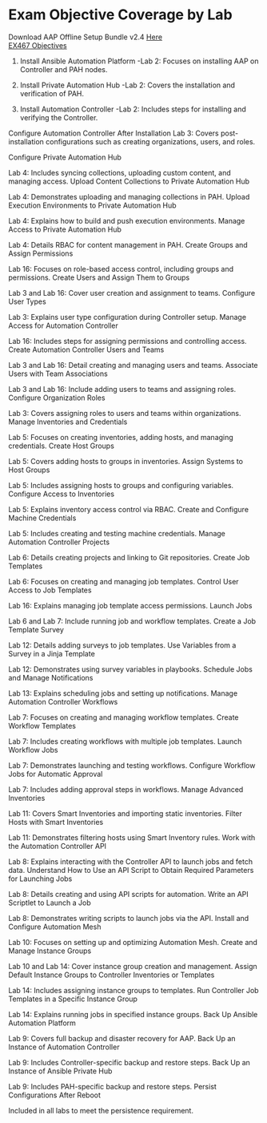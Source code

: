 # Exam Objective Coverage by Lab
Download AAP Offline Setup Bundle v2.4 [Here](https://access.redhat.com/downloads/content/480/ver=2.4/rhel---9/2.4/x86_64/product-software) \
[EX467 Objectives](https://github.com/RedHatRanger/RHCA9Vagrant/blob/main/EX467_AAP/Exam_Objectives.md)

1. Install Ansible Automation Platform
-Lab 2: Focuses on installing AAP on Controller and PAH nodes.

2. Install Private Automation Hub
-Lab 2: Covers the installation and verification of PAH.

3. Install Automation Controller
-Lab 2: Includes steps for installing and verifying the Controller.

Configure Automation Controller After Installation
Lab 3: Covers post-installation configurations such as creating organizations, users, and roles.

Configure Private Automation Hub

Lab 4: Includes syncing collections, uploading custom content, and managing access.
Upload Content Collections to Private Automation Hub

Lab 4: Demonstrates uploading and managing collections in PAH.
Upload Execution Environments to Private Automation Hub

Lab 4: Explains how to build and push execution environments.
Manage Access to Private Automation Hub

Lab 4: Details RBAC for content management in PAH.
Create Groups and Assign Permissions

Lab 16: Focuses on role-based access control, including groups and permissions.
Create Users and Assign Them to Groups

Lab 3 and Lab 16: Cover user creation and assignment to teams.
Configure User Types

Lab 3: Explains user type configuration during Controller setup.
Manage Access for Automation Controller

Lab 16: Includes steps for assigning permissions and controlling access.
Create Automation Controller Users and Teams

Lab 3 and Lab 16: Detail creating and managing users and teams.
Associate Users with Team Associations

Lab 3 and Lab 16: Include adding users to teams and assigning roles.
Configure Organization Roles

Lab 3: Covers assigning roles to users and teams within organizations.
Manage Inventories and Credentials

Lab 5: Focuses on creating inventories, adding hosts, and managing credentials.
Create Host Groups

Lab 5: Covers adding hosts to groups in inventories.
Assign Systems to Host Groups

Lab 5: Includes assigning hosts to groups and configuring variables.
Configure Access to Inventories

Lab 5: Explains inventory access control via RBAC.
Create and Configure Machine Credentials

Lab 5: Includes creating and testing machine credentials.
Manage Automation Controller Projects

Lab 6: Details creating projects and linking to Git repositories.
Create Job Templates

Lab 6: Focuses on creating and managing job templates.
Control User Access to Job Templates

Lab 16: Explains managing job template access permissions.
Launch Jobs

Lab 6 and Lab 7: Include running job and workflow templates.
Create a Job Template Survey

Lab 12: Details adding surveys to job templates.
Use Variables from a Survey in a Jinja Template

Lab 12: Demonstrates using survey variables in playbooks.
Schedule Jobs and Manage Notifications

Lab 13: Explains scheduling jobs and setting up notifications.
Manage Automation Controller Workflows

Lab 7: Focuses on creating and managing workflow templates.
Create Workflow Templates

Lab 7: Includes creating workflows with multiple job templates.
Launch Workflow Jobs

Lab 7: Demonstrates launching and testing workflows.
Configure Workflow Jobs for Automatic Approval

Lab 7: Includes adding approval steps in workflows.
Manage Advanced Inventories

Lab 11: Covers Smart Inventories and importing static inventories.
Filter Hosts with Smart Inventories

Lab 11: Demonstrates filtering hosts using Smart Inventory rules.
Work with the Automation Controller API

Lab 8: Explains interacting with the Controller API to launch jobs and fetch data.
Understand How to Use an API Script to Obtain Required Parameters for Launching Jobs

Lab 8: Details creating and using API scripts for automation.
Write an API Scriptlet to Launch a Job

Lab 8: Demonstrates writing scripts to launch jobs via the API.
Install and Configure Automation Mesh

Lab 10: Focuses on setting up and optimizing Automation Mesh.
Create and Manage Instance Groups

Lab 10 and Lab 14: Cover instance group creation and management.
Assign Default Instance Groups to Controller Inventories or Templates

Lab 14: Includes assigning instance groups to templates.
Run Controller Job Templates in a Specific Instance Group

Lab 14: Explains running jobs in specified instance groups.
Back Up Ansible Automation Platform

Lab 9: Covers full backup and disaster recovery for AAP.
Back Up an Instance of Automation Controller

Lab 9: Includes Controller-specific backup and restore steps.
Back Up an Instance of Ansible Private Hub

Lab 9: Includes PAH-specific backup and restore steps.
Persist Configurations After Reboot

Included in all labs to meet the persistence requirement.
